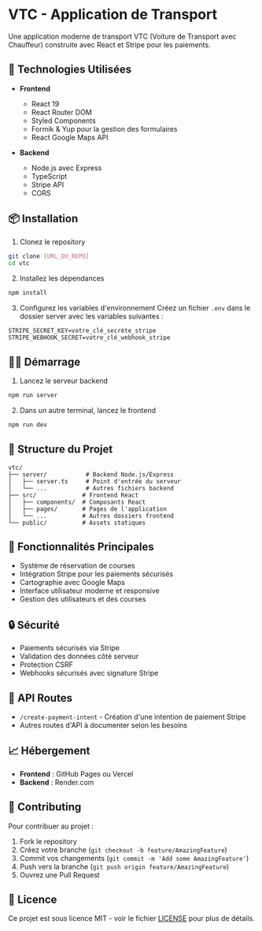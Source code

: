 # VTC - Application de Transport

Une application moderne de transport VTC (Voiture de Transport avec Chauffeur) construite avec React et Stripe pour les paiements.

## 🚀 Technologies Utilisées

- **Frontend**
  - React 19
  - React Router DOM
  - Styled Components
  - Formik & Yup pour la gestion des formulaires
  - React Google Maps API

- **Backend**
  - Node.js avec Express
  - TypeScript
  - Stripe API
  - CORS

## 📦 Installation

1. Clonez le repository
```bash
git clone [URL_DU_REPO]
cd vtc
```

2. Installez les dépendances
```bash
npm install
```

3. Configurez les variables d'environnement
Créez un fichier `.env` dans le dossier server avec les variables suivantes :
```
STRIPE_SECRET_KEY=votre_clé_secrète_stripe
STRIPE_WEBHOOK_SECRET=votre_clé_webhook_stripe
```

## 🏃‍♂️ Démarrage

1. Lancez le serveur backend
```bash
npm run server 
```

2. Dans un autre terminal, lancez le frontend
```bash
npm run dev
```

## 📁 Structure du Projet

```
vtc/
├── server/           # Backend Node.js/Express
│   ├── server.ts     # Point d'entrée du serveur
│   └── ...           # Autres fichiers backend
├── src/             # Frontend React
│   ├── components/  # Composants React
│   ├── pages/       # Pages de l'application
│   └── ...          # Autres dossiers frontend
└── public/          # Assets statiques
```

## 📱 Fonctionnalités Principales

- Système de réservation de courses
- Intégration Stripe pour les paiements sécurisés
- Cartographie avec Google Maps
- Interface utilisateur moderne et responsive
- Gestion des utilisateurs et des courses

## 🔒 Sécurité

- Paiements sécurisés via Stripe
- Validation des données côté serveur
- Protection CSRF
- Webhooks sécurisés avec signature Stripe

## 📝 API Routes

- `/create-payment-intent` - Création d'une intention de paiement Stripe
- Autres routes d'API à documenter selon les besoins

## 📈 Hébergement

- **Frontend** : GitHub Pages ou Vercel
- **Backend** : Render.com

## 🤝 Contributing

Pour contribuer au projet :
1. Fork le repository
2. Créez votre branche (`git checkout -b feature/AmazingFeature`)
3. Commit vos changements (`git commit -m 'Add some AmazingFeature'`)
4. Push vers la branche (`git push origin feature/AmazingFeature`)
5. Ouvrez une Pull Request

## 📄 Licence

Ce projet est sous licence MIT - voir le fichier [LICENSE](LICENSE) pour plus de détails.